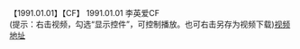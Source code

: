 【1991.01.01】【CF】 1991.01.01 李英爱CF       
(提示：右击视频，勾选“显示控件”，可控制播放。也可右击另存为视频下载)[视频地址](https://video.h5.weibo.cn/1034:4361820228519825/4361820896020592)
